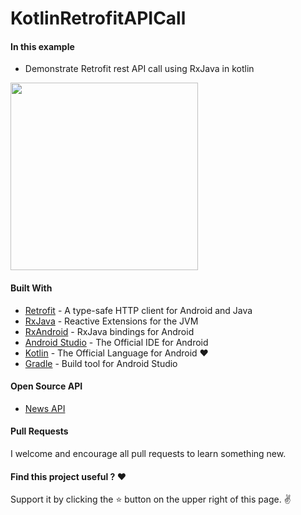 # KotlinRetrofitAPICall

#### In this example
* Demonstrate Retrofit rest API call using RxJava in kotlin

<img src="https://github.com/pranaypatel512/KotlinRetrofitAPICall/blob/master/images/kotlin_retrofit_rxjava_api_call.gif" width="300" >


#### Built With

* [Retrofit](http://square.github.io/retrofit/) - A type-safe HTTP client for Android and Java
* [RxJava](https://github.com/ReactiveX/RxJava) - Reactive Extensions for the JVM
* [RxAndroid](https://github.com/ReactiveX/RxAndroid) - RxJava bindings for Android
* [Android Studio](https://developer.android.com/studio/index.html) - The Official IDE for Android
* [Kotlin](https://kotlinlang.org/) - The Official Language for Android ❤️
* [Gradle](https://gradle.org/) - Build tool for Android Studio

#### Open Source API
* [News API](https://newsapi.org/)

#### Pull Requests

I welcome and encourage all pull requests to learn something new.

#### Find this project useful ? ❤️

Support it by clicking the ⭐️ button on the upper right of this page. ✌️
